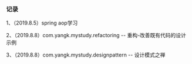 ### 记录

1、（2019.8.5）spring aop学习

2、（2019.8.8）com.yangk.mystudy.refactoring -- 重构-改善既有代码的设计 示例

3、（2019.8.8）com.yangk.mystudy.designpattern -- 设计模式之禅